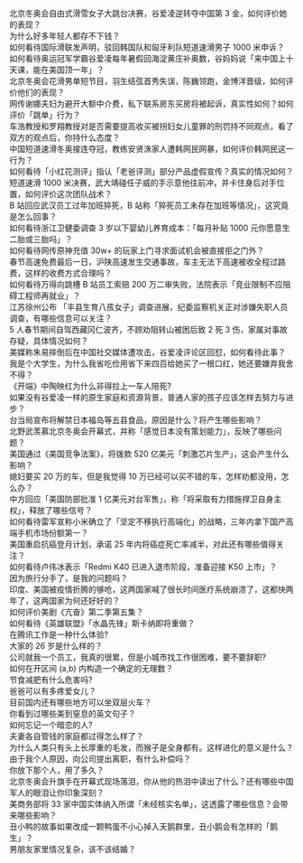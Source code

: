 北京冬奥会自由式滑雪女子大跳台决赛，谷爱凌逆转夺中国第 3 金，如何评价她的表现？  
为什么好多年轻人都存不下钱？  
如何看待国际滑联发声明，驳回韩国队和匈牙利队短道速滑男子 1000 米申诉？  
如何看待奥运冠军学霸谷爱凌每年暑假回海淀黄庄补奥数，谷妈妈说「来中国上十天课，能在美国顶一年」？  
北京冬奥会花滑男单短节目，羽生结弦首秀失误，陈巍领跑，金博洋晋级，如何评价他们的表现？  
网传谢娜夫妇为避开大额中介费，私下联系房东买房将被起诉，真实性如何？如何评价「跳单」行为？  
车浩教授和罗翔教授对是否需要提高收买被拐妇女儿童罪的刑罚持不同观点，看了双方的观点后，你持什么态度？  
中国短道速滑冬奥接连夺冠，教练安贤洙家人遭韩网民网暴，如何评价韩网民这一行为？  
如何看待「小红花测评」指认「老爸评测」部分产品虚假宣传？真实的情况如何？  
短道速滑 1000 米决赛，武大靖碰任子威的手示意他往前冲，并卡住身后对手位置，如何评价这次团队战术？  
B 站回应武汉员工过年加班猝死，B 站称「猝死员工未存在加班等情况」，这究竟是怎么回事？  
如何看待浙江卫健委调查 3 岁以下婴幼儿养育成本：「每月补贴 1000 元你愿意生二胎或三胎吗」？  
如何看待网传原神充值 30w+ 的玩家上门寻求面试机会被直接拒之门外？  
春节高速免费最后一日，沪陕高速发生交通事故，车主无法下高速被收全程过路费，这样的收费方式合理吗？  
如何看待万得向跳槽 B 站员工索赔 200 万二审失败，法院表示「竞业限制不应阻碍工程师再就业」？  
江苏徐州公布 「丰县生育八孩女子」调查进展，纪委监察机关正对涉嫌失职人员调查，有哪些信息可以关注？  
5 人春节期间自驾西藏冈仁波齐，不顾劝阻转山被困后致 2 死 3 伤，家属对事故存疑，具体情况如何？  
美媒称朱易摔倒后在中国社交媒体遭攻击，谷爱凌评论区回怼，如何看待此事？  
我是个大学生，为什么我省吃俭用省下来四百给她买了一根口红，她还要嫌弃我舍不得？  
《开端》中陶映红为什么非得拉上一车人陪死?  
如果没有谷爱凌一样的原生家庭和资源背景，普通人家的孩子应该怎样去努力与进步？  
台当局宣布将解禁日本福岛等五县食品，原因是什么？将产生哪些影响？  
北野武羡慕北京冬奥会开幕式，并称「感觉日本没有策划能力」，反映了哪些问题？  
美国通过《美国竞争法案》，将拨款 520 亿美元「刺激芯片生产」，这会产生什么影响？  
媳妇要买 20 万的车，但是我觉得 10 万已经可以买不错的车，怎样劝都没用，怎么办？  
中方回应「美国防部批准 1 亿美元对台军售」，称「将采取有力措施捍卫自身主权」，释放了哪些信号？  
如何看待雷军宣称小米确立了「坚定不移执行高端化」的战略，三年内拿下国产高端手机市场份额第一？  
美国重启抗癌登月计划，承诺 25 年内将癌症死亡率减半，对此还有哪些值得关注？  
如何看待卢伟冰表示「Redmi K40 已进入退市阶段，准备迎接 K50 上市」？  
因为旅行分手了，是我的问题吗？  
印度、美国被疫情折腾的够呛，这两国家喊了很长时间医疗系统崩溃了，这都快两年了，这两国家为何还好好的？  
如何评价美剧《亢奋》第二季第五集？  
如何看待《英雄联盟》「水晶先锋」斯卡纳即将重做？  
在腾讯工作是一种什么体验?  
大家的 26 岁是什么样的？  
公司就我一个员工，我真的很累，但是小城市找工作很困难，要不要辞职?  
如何在开区间 (a,b) 内构造一个确定的无理数？  
节食减肥有什么危害吗?  
爸爸可以有多疼爱女儿？  
目前国内还有哪些地方可以坐双层火车？  
你看到过哪些美到窒息的英文句子？  
如何忘记一个暗恋的人?  
夫妻各自管钱的家庭都过得怎么样了？  
为什么人类只有头上长厚重的毛发，而猴子是全身都有。这样进化的意义是什么？  
由于我个人原因，向公司提出离职，有什么补偿吗？  
你放下那个人，用了多久？  
北京冬奥会升旗手在开幕式现场落泪，你从他的热泪中读出了什么？还有哪些中国军人的眼泪让你印象深刻？  
美商务部将 33 家中国实体纳入所谓「未经核实名单」，这透露了哪些信息？会带来哪些影响？  
丑小鸭的故事如果改成一颗鸭蛋不小心掉入天鹅群里，丑小鹅会有怎样的「鹅生」？  
男朋友家里情况复杂，该不该结婚？  
